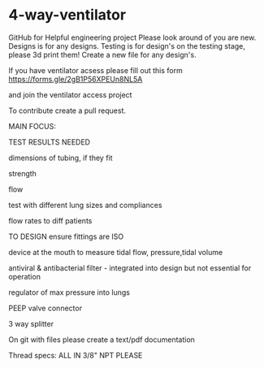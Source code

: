 # 4-way-ventilator
GitHub for Helpful engineering project
Please look around of you are new.
Designs is for any designs.
Testing is for design's on the testing stage, 
please 3d print them!
Create a new file for any design's.

If you have ventilator acsess please fill out this form https://forms.gle/2gB1P56XPEUn8NL5A

and join the ventilator access project

To contribute create a pull request.

MAIN FOCUS:

TEST RESULTS NEEDED

dimensions of tubing, if they fit

strength

flow

test with different lung sizes and compliances

flow rates to diff patients

TO DESIGN ensure fittings are ISO

device at the mouth to measure tidal flow, pressure,tidal volume

antiviral & antibacterial filter - integrated into design but not essential for operation

regulator of max pressure into lungs

PEEP valve connector

3 way splitter


On git with files please create a text/pdf documentation

Thread specs: ALL IN 3/8" NPT PLEASE


